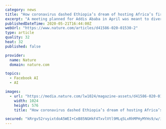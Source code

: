 ```yaml
---
category: news
title: "How coronavirus dashed Ethiopia’s dream of hosting Africa’s first major AI conference"
excerpt: "A meeting planned for Addis Ababa in April was meant to diversify artificial-intelligence conferences, but the push for greater participation continues."
publishedDateTime: 2020-05-21T16:44:00Z
webUrl: "https://www.nature.com/articles/d41586-020-01530-2"
type: article
quality: 32
heat: 32
published: false

provider:
  name: Nature
  domain: nature.com

topics:
  - Facebook AI
  - AI

images:
  - url: "https://media.nature.com/lw1024/magazine-assets/d41586-020-01530-2/d41586-020-01530-2_18002042.jpg"
    width: 1024
    height: 576
    title: "How coronavirus dashed Ethiopia’s dream of hosting Africa’s first major AI conference"

secured: "kRrgv52rvyixtdoA5WEI+CeB85NGHkF4TxvlVtl9MLq5LxRhMPHyMYHs9/w/i36ZSmkRI0gRoUfP/4rflsHwN5D4+M8l1OiUZ9PGSdHewuaT9kj/l+aZU0fcco75+mpAFguebP6V37PImlM+sw77OSD9lgruOP5BFnw9NqiIfNCRq7EmrcGChUTzw+nG4iFVuSd7yF7ACfhSH1jv7d09yXJQOqR9JhDW1wcWHDrAf92saL4sgr8GdkSKRTr9iFPKgHWkWD/StSGfFZ8y/WPoHb3hDH3851JNHkRgCREVCOfK8UemW8k3aF6R4W+WyaRCkBHHWtS+PScwkk9pkPdu7A/hev8dSHs/+tL2rU/iSRxMv4EmVry9a9ybZ50oIg5C88c/jL3dXU+5H85nWXtusVUeC/cZZ5mj89nKRjoUkoxWOyNay84cmbqWgy6/NAAo5nWhA6w2YfGFbFUqskrXZ5rF1S5TlTcDlm9sNYvPOLA=;qsSbk68cWvBrHtLp+Dyszw=="
---
```


